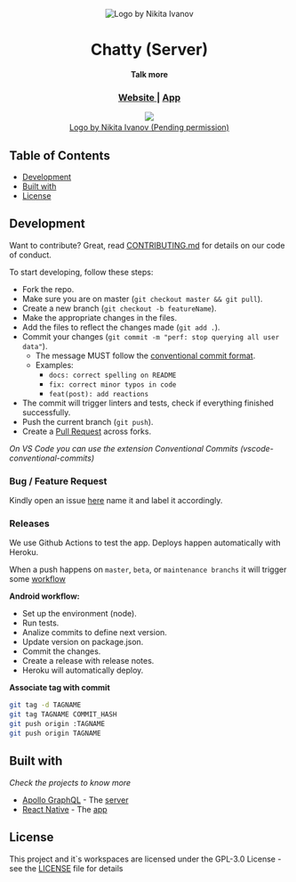 <p align="center">
  <img
    alt="Logo by Nikita Ivanov"
    src="https://github.com/DiogoAbu/chatty/blob/master/src/assets/logo/icon@2x.png"
    srcset="https://github.com/DiogoAbu/chatty/blob/master/src/assets/logo/icon@0.75x.png 0.75x, https://github.com/DiogoAbu/chatty/blob/master/src/assets/logo/icon.png 1x, https://github.com/DiogoAbu/chatty/blob/master/src/assets/logo/icon@1.5x.png 1.5x, https://github.com/DiogoAbu/chatty/blob/master/src/assets/logo/icon@2x.png 2x, https://github.com/DiogoAbu/chatty/blob/master/src/assets/logo/icon@3x.png 3x, https://github.com/DiogoAbu/chatty/blob/master/src/assets/logo/icon@4x.png 4x"
  />
</p>

<h1 align="center">Chatty (Server)</h1>

<div align="center">
  <strong>Talk more</strong>
</div>

<div align="center">
  <h3>
    <a href="#">
      Website
    </a>
    <span> | </span>
    <a href="https://github.com/DiogoAbu/chatty">
      App
    </a>
  </h3>
  <img src="https://github.com/DiogoAbu/chatty-server/workflows/Test%20and%20release/badge.svg?branch=master" />
</div>

<div align="center">
    <a href="https://dribbble.com/shots/4856298-Logo-Challenge-Messaging-App">
      Logo by Nikita Ivanov (Pending permission)
    </a>
</div>

## Table of Contents <!-- omit in toc -->
- [Development](#development)
- [Built with](#built-with)
- [License](#license)

## Development
Want to contribute? Great, read [CONTRIBUTING.md](#) for details on our code of conduct.

To start developing, follow these steps:

- Fork the repo.
- Make sure you are on master (`git checkout master && git pull`).
- Create a new branch (`git checkout -b featureName`).
- Make the appropriate changes in the files.
- Add the files to reflect the changes made (`git add .`).
- Commit your changes (`git commit -m "perf: stop querying all user data"`).
  - The message MUST follow the [conventional commit format](https://conventionalcommits.org/).
  - Examples:
    - `docs: correct spelling on README`
    - `fix: correct minor typos in code`
    - `feat(post): add reactions`
- The commit will trigger linters and tests, check if everything finished successfully.
- Push the current branch (`git push`).
- Create a [Pull Request](https://github.com/DiogoAbu/chatty-server/compare) across forks.

*On VS Code you can use the extension Conventional Commits (vscode-conventional-commits)*

### Bug / Feature Request
Kindly open an issue [here](https://github.com/DiogoAbu/chatty-server/issues/new/choose) name it and label it accordingly.

### Releases
We use Github Actions to test the app. Deploys happen automatically with Heroku.

When a push happens on `master`, `beta`, or `maintenance branchs` it will trigger some [workflow](https://github.com/DiogoAbu/chatty-server/blob/master/.github/workflows)

**Android workflow:**
- Set up the environment (node).
- Run tests.
- Analize commits to define next version.
- Update version on package.json.
- Commit the changes.
- Create a release with release notes.
- Heroku will automatically deploy.

**Associate tag with commit**
```bash
git tag -d TAGNAME
git tag TAGNAME COMMIT_HASH
git push origin :TAGNAME
git push origin TAGNAME
```

## Built with
*Check the projects to know more*

* [Apollo GraphQL](https://www.apollographql.com) - The [server](https://github.com/DiogoAbu/chatty-server)
* [React Native](https://facebook.github.io/react-native) - The [app](https://github.com/DiogoAbu/chatty)

## License
This project and it`s workspaces are licensed under the GPL-3.0 License - see the [LICENSE](LICENSE) file for details
